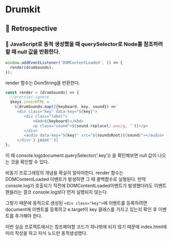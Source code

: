 # Drumkit

## 🔨 Retrospective

### 🚀 JavaScript로 동적 생성했을 때 querySelector로 Node를 참조하려할 때 null 값을 반환한다.

```jsx
window.addEventListener('DOMContentLoaded', () => {
  render(drumSounds);
});
```

render 함수는 DomString을 반환한다.

```jsx
const render = (drumSounds) => {
  //prettier-ignore
  $keys.innerHTML =  `
    ${drumSounds.map(({keyboard, key, sound}) =>`
     <div class="key" data-key="${key}">
        <div class="label">
            <kbd>${keyboard}</kbd>
            <p class="sound">${sound.replace(/.wav/g, '')}</p>
        </div>
        <audio data-key="${key}" src="${soundsRoot}${sound}"></audio>
     </div>`).join('')}`
};
```

이 때 console.log(document.querySelector('.key')) 을 확인해보면 null 값이 나오는 것을 확인할 수 있다.

비동기 프로그래밍의 개념을 확실히 알아야한다. render 함수는 DOMContentLoaded 이벤트가 발생하면 그 때 콜백함수로 실행된다. 만약 console.log가 호출되기 직전에 DOMContentLoaded이벤트가 발생했더라도 이벤트 핸들러는 결코 console.log보다 먼저 실행되지 않는다.

그렇기 때문에 동적으로 생성된 `<div class="key">`에 이벤트를 등록하려면 document에 이벤트를 등록하고 e.target이 key 클래스를 가지고 있는지 확인 후 이벤트를 추가해야 한다.

이번 실습 프로젝트에서는 참조해야할 코드가 하나밖에 되지 않기 때문에 index.html에 미리 작성을 하고 자식 노드만 동적생성했다.
